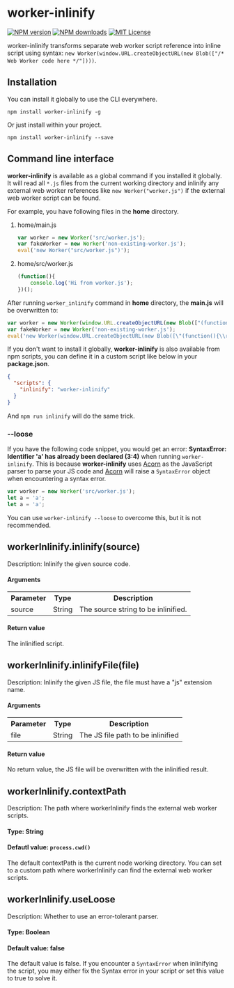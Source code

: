 worker-inlinify
==========
[![NPM version](https://img.shields.io/npm/v/worker-inlinify.svg?style=flat)](https://www.npmjs.com/package/worker-inlinify) [![NPM downloads](http://img.shields.io/npm/dm/worker-inlinify.svg?style=flat)](https://www.npmjs.com/package/worker-inlinify) [![MIT License](http://img.shields.io/badge/license-MIT-blue.svg?style=flat)](LICENSE)

worker-inlinify transforms separate web worker script reference into inline script using syntax: `new Worker(window.URL.createObjectURL(new Blob(["/* Web Worker code here */"])))`.

## Installation
You can install it globally to use the CLI everywhere.
```
npm install worker-inlinify -g
```

Or just install within your project.
```
npm install worker-inlinify --save
```

## Command line interface
__worker-inlinify__ is available as a global command if you installed it globally. It will read all `*.js` files from the current working directory and inlinify any external web worker references like `new Worker("worker.js")` if the external web worker script can be found.

For example, you have following files in the __home__ directory.

1. home/main.js
   ```javascript
   var worker = new Worker('src/worker.js');
   var fakeWorker = new Worker('non-existing-worker.js');
   eval('new Worker("src/worker.js")');
   ```

2. home/src/worker.js
   ```javascript
   (function(){
       console.log('Hi from worker.js');
   })();
   
   ```

After running `worker_inlinify` command in __home__ directory, the __main.js__ will be overwritten to:

```javascript
var worker = new Worker(window.URL.createObjectURL(new Blob(["(function(){\r\n    console.log(\'Hi from worker.js\');\r\n})();"])));
var fakeWorker = new Worker('non-existing-worker.js');
eval('new Worker(window.URL.createObjectURL(new Blob([\"(function(){\\r\\n    console.log(\\\'Hi from worker.js\\\');\\r\\n})();\"])))');
```

If you don't want to install it globally, __worker-inlinify__ is also available from npm scripts, you can define it in a custom script like below in your __package.json__.

```json
{
  "scripts": {
    "inlinify": "worker-inlinify"
  }
}
```

And  `npm run inlinify` will do the same trick.

### --loose
If you have the following code snippet, you would get an error: __SyntaxError: Identifier 'a' has already been declared (3:4)__ when running `worker-inlinify`. This is because __worker-inlinify__ uses [Acorn](https://github.com/acornjs/acorn) as the JavaScript parser to parse your JS code and [Acorn](https://github.com/acornjs/acorn) will raise a `SyntaxError` object when encountering a syntax error. 
```javascript
var worker = new Worker('src/worker.js');
let a = 'a';
let a = 'a';
```
You can use `worker-inlinify --loose` to overcome this, but it is not recommended.

## workerInlinify.inlinify(source)
Description: Inlinify the given source code.

#### Arguments
<table>
    <tr>
        <th>Parameter</th>
        <th>Type</th>
        <th>Description</th>
    </tr>
    <tr>
        <td>source</td>
        <td>String</td>
        <td>The source string to be inlinified.</td>
    </tr>
</table>

#### Return value
The inlinified script.

## workerInlinify.inlinifyFile(file)
Description: Inlinify the given JS file, the file must have a "js" extension name.

#### Arguments
<table>
    <tr>
        <th>Parameter</th>
        <th>Type</th>
        <th>Description</th>
    </tr>
    <tr>
        <td>file</td>
        <td>String</td>
        <td>The JS file path to be inlinified</td>
    </tr>
</table>

#### Return value
No return value, the JS file will be overwritten with the inlinified result.

## workerInlinify.contextPath
Description: The path where workerInlinify finds the external web worker scripts.
#### Type: String
#### Defautl value: `process.cwd()`
The default contextPath is the current node working directory. You can set to a custom path where workerInlinify can find the external web worker scripts.

## workerInlinify.useLoose
Description: Whether to use an error-tolerant parser.
#### Type: Boolean
#### Default value: false
The default value is false. If you encounter a `SyntaxError` when inlinifying the script, you may either fix the Syntax error in your script or set this value to true to solve it.